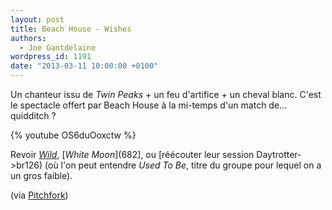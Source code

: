 ```yaml
---
layout: post
title: Beach House - Wishes
authors:
  - Joe Gantdelaine
wordpress_id: 1191
date: "2013-03-11 10:00:00 +0100"
---
```


Un chanteur issu de _Twin Peaks_ + un feu d'artifice + un cheval blanc. C'est le
spectacle offert par Beach House à la mi-temps d'un match de… quidditch ?

{% youtube OS6duOoxctw %}

Revoir [_Wild_](1157), [*White Moon*](682], ou [réécouter leur session
Daytrotter->br126) (où l'on peut entendre _Used To Be_, titre du groupe pour
lequel on a un gros faible).

(via
[Pitchfork](http://pitchfork.com/news/49829-watch-the-surreal-beach-house-video-for-wishes-directed-by-eric-wareheim-and-starring-ray-wise/))
